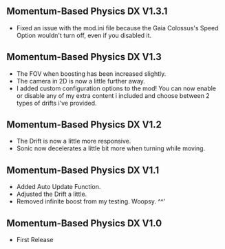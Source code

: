 ## Momentum-Based Physics DX V1.3.1
- Fixed an issue with the mod.ini file because the Gaia Colossus's Speed Option wouldn't turn off, even if you disabled it.

## Momentum-Based Physics DX V1.3
- The FOV when boosting has been increased slightly.
- The camera in 2D is now a little further away.
- I added custom configuration options to the mod! You can now enable or disable any of my extra content i included and choose between 2 types of drifts i've provided.

## Momentum-Based Physics DX V1.2
- The Drift is now a little more responsive.
- Sonic now decelerates a little bit more when turning while moving.

## Momentum-Based Physics DX V1.1
- Added Auto Update Function.
- Adjusted the Drift a little.
- Removed infinite boost from my testing. Woopsy. ^^'

## Momentum-Based Physics DX V1.0
- First Release
